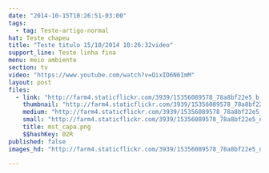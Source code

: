 ```yaml
---
date: "2014-10-15T10:26:51-03:00"
tags:
  - tag: Teste-artigo-normal
hat: Teste chapeu
title: "Teste titulo 15/10/2014 10:26:32video"
support_line: Teste linha fina
menu: meio ambiente
section: tv
video: "https://www.youtube.com/watch?v=QixID6N6ImM"
layout: post
files:
  - link: "http://farm4.staticflickr.com/3939/15356089578_78a8bf22e5_b.jpg"
    thumbnail: "http://farm4.staticflickr.com/3939/15356089578_78a8bf22e5_t.jpg"
    medium: "http://farm4.staticflickr.com/3939/15356089578_78a8bf22e5_z.jpg"
    small: "http://farm4.staticflickr.com/3939/15356089578_78a8bf22e5_n.jpg"
    title: mst_capa.png
    $$hashKey: 02R
published: false
images_hd: "http://farm4.staticflickr.com/3939/15356089578_78a8bf22e5_n.jpg"

---
```

